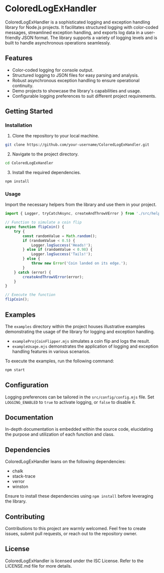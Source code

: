 # ColoredLogExHandler

ColoredLogExHandler is a sophisticated logging and exception handling library for Node.js projects. It facilitates structured logging with color-coded messages, streamlined exception handling, and exports log data in a user-friendly JSON format. The library supports a variety of logging levels and is built to handle asynchronous operations seamlessly.

## Features
- Color-coded logging for console output.
- Structured logging to JSON files for easy parsing and analysis.
- Robust asynchronous exception handling to ensure operational continuity.
- Demo projects to showcase the library's capabilities and usage.
- Configurable logging preferences to suit different project requirements.

## Getting Started

### Installation
1. Clone the repository to your local machine.
```bash
git clone https://github.com/your-username/ColoredLogExHandler.git
```
2. Navigate to the project directory.
```bash
cd ColoredLogExHandler
```
3. Install the required dependencies.
```bash
npm install
```

### Usage
Import the necessary helpers from the library and use them in your project.

```javascript
import { Logger, tryCatchAsync, createAndThrowVError } from './src/helpers/indexBarrel.mjs';

// Function to simulate a coin flip
async function flipCoin() {
    try {
        const randomValue = Math.random();
        if (randomValue < 0.5) {
            Logger.logSuccess('Heads!');
        } else if (randomValue < 0.98) {
            Logger.logSuccess('Tails!');
        } else {
            throw new Error('Coin landed on its edge.');
        }
    } catch (error) {
        createAndThrowVError(error);
    }
}

// Execute the function
flipCoin();
```

## Examples
The `examples` directory within the project houses illustrative examples demonstrating the usage of the library for logging and exception handling.

- `exampleProjCoinFlipper.mjs` simulates a coin flip and logs the result.
- `exampleUsage.mjs` demonstrates the application of logging and exception handling features in various scenarios.

To execute the examples, run the following command:
```bash
npm start
```

## Configuration
Logging preferences can be tailored in the `src/config/config.mjs` file. Set `LOGGING_ENABLED` to `true` to activate logging, or `false` to disable it.

## Documentation
In-depth documentation is embedded within the source code, elucidating the purpose and utilization of each function and class.

## Dependencies
ColoredLogExHandler leans on the following dependencies:
- chalk
- stack-trace
- verror
- winston

Ensure to install these dependencies using `npm install` before leveraging the library.

## Contributing
Contributions to this project are warmly welcomed. Feel free to create issues, submit pull requests, or reach out to the repository owner.

## License
ColoredLogExHandler is licensed under the ISC License. Refer to the LICENSE.md file for more details.